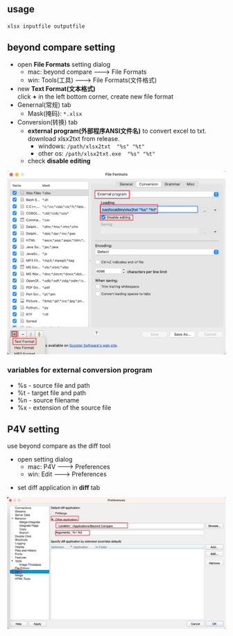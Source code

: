 ## usage 

    xlsx inputfile outputfile

## beyond compare setting

* open **File Formats** setting dialog
  + mac: beyond compare ---> File Formats
  + win: Tools(工具) ---> File Formats(文件格式)
* new **Text Format(文本格式)**  
  click **+** in the left bottom corner, create new file format
* Genernal(常规) tab 
  + Mask(掩码): `*.xlsx`
* Conversion(转换) tab
  + **external program(外部程序ANSI文件名)** to convert excel to txt. download xlsx2txt from release.
    - windows: `/path/xlsx2txt  "%s" "%t"`
    - other os: `/path/xlsx2txt.exe  "%s" "%t"`
  + check **disable editing**



![beyond compare setting](docs/bc_setting.png)

### variables for external conversion program

* %s - source file and path
* %t - target file and path
* %n - source filename
* %x - extension of the source file


## P4V setting


use beyond compare as the diff tool

+ open setting dialog
  - mac: P4V ---> Preferences
  - win: Edit ---> Preferences
- set diff application in **diff** tab

![p4v setting](docs/p4v_setting.png)
    
